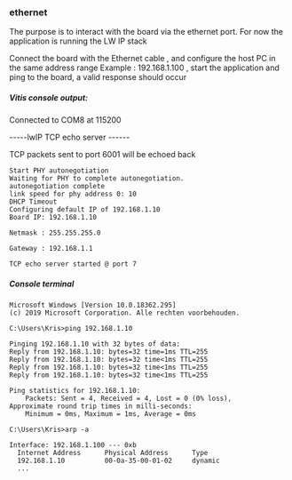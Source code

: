 ### ethernet


The purpose is to interact with the board via the ethernet port.
For now the application is running the LW IP stack

Connect the board with the Ethernet cable , and configure the host PC in the same address range
Example : 192.168.1.100 , start the application and ping to the board, a valid response should occur


##### Vitis console output:
Connected to COM8 at 115200



-----lwIP TCP echo server ------

TCP packets sent to port 6001 will be echoed back
```
Start PHY autonegotiation 
Waiting for PHY to complete autonegotiation.
autonegotiation complete 
link speed for phy address 0: 10
DHCP Timeout
Configuring default IP of 192.168.1.10
Board IP: 192.168.1.10

Netmask : 255.255.255.0

Gateway : 192.168.1.1

TCP echo server started @ port 7
```
##### Console terminal
```
Microsoft Windows [Version 10.0.18362.295]
(c) 2019 Microsoft Corporation. Alle rechten voorbehouden.

C:\Users\Kris>ping 192.168.1.10

Pinging 192.168.1.10 with 32 bytes of data:
Reply from 192.168.1.10: bytes=32 time=1ms TTL=255
Reply from 192.168.1.10: bytes=32 time<1ms TTL=255
Reply from 192.168.1.10: bytes=32 time<1ms TTL=255
Reply from 192.168.1.10: bytes=32 time<1ms TTL=255

Ping statistics for 192.168.1.10:
    Packets: Sent = 4, Received = 4, Lost = 0 (0% loss),
Approximate round trip times in milli-seconds:
    Minimum = 0ms, Maximum = 1ms, Average = 0ms

C:\Users\Kris>arp -a

Interface: 192.168.1.100 --- 0xb
  Internet Address      Physical Address      Type
  192.168.1.10          00-0a-35-00-01-02     dynamic
  ...
```
